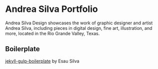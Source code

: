 Andrea Silva Portfolio
======================

Andrea Silva Design showcases the work of graphic designer and artist Andrea Silva, including pieces in digital design, fine art, illustration, and more, located in the Rio Grande Valley, Texas.

## Boilerplate

[jekyll-gulp-boilerplate](https://github.com/esausilva/jekyll-gulp-boilerplate) by Esau Silva
